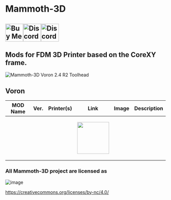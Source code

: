 # Mammoth-3D  
## <a href='https://ko-fi.com/mammoth3d' target='_blank'><img height='46' style='border:0px;height:56px;' src='https://az743702.vo.msecnd.net/cdn/kofi3.png?v=0' border='0' alt='Buy Me a Coffee at ko-fi.com' /></a><a href='https://discord.gg/BYsPd88xSC' target='_blank'><img height='46' style='border:0px;height:56px;' src='https://discord.com/api/guilds/1240273232247132233/widget.png?style=banner2' border='0' alt='Discord Invite' /></a><a href='https://www.printables.com/@Mammoth3D_2076590/models' target='_blank'><img height='46' style='border:0px;height:56px;' src='https://github.com/Mammoth-3D/How-Your-Support-Helps-Mammoth-3D/blob/main/Mammoth-3DatPrintables.png' border='0' alt='Discord Invite' /></a> 

## Mods for FDM 3D Printer based on the CoreXY frame.


![Mammoth-3D Voron 2.4 R2 Toolhead](https://github.com/Mammoth-3D/Mammoth-FDM-MODs/blob/main/Mammoth_Toolhead_V5.png)

## Voron
| MOD Name | Ver. | Printer(s) | Link | Image | Description |
| --- | --- | --- | --- | --- | --- |
|  |  |  | <p><img src="images/u_pic_1_1.xpng" width="100"></p> | | |


### All Mammoth-3D project are licensed as
![image](https://user-images.githubusercontent.com/37383368/139769027-7267da5b-7f58-499d-96bc-e41d164a3aac.png)


https://creativecommons.org/licenses/by-nc/4.0/
